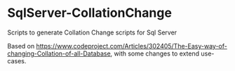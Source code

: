 # SqlServer-CollationChange
Scripts to generate Collation Change scripts for Sql Server

Based on https://www.codeproject.com/Articles/302405/The-Easy-way-of-changing-Collation-of-all-Database, with some changes to extend use-cases.
